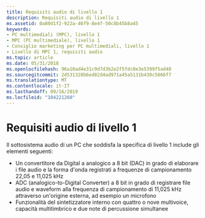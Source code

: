 ```yaml
---
title: Requisiti audio di livello 1
description: Requisiti audio di livello 1
ms.assetid: 0a80d1f2-922a-46f9-8e4f-50c8b45b8a45
keywords:
- PC multimediali (MPC), livello 1
- MPC (PC multimediale), livello 1
- Consiglio marketing per PC multimediali, livello 1
- Livello di MPC 1, requisiti audio
ms.topic: article
ms.date: 05/31/2018
ms.openlocfilehash: 96a10ad4e31c9d7d3b2e2f5fdc0e3e5399f5ad48
ms.sourcegitcommit: 2d531328b6ed82d4ad971a45a5131b430c5866f7
ms.translationtype: MT
ms.contentlocale: it-IT
ms.lasthandoff: 09/16/2019
ms.locfileid: "104221260"
---
```

# <a name="level-1-audio-requirements"></a>Requisiti audio di livello 1

Il sottosistema audio di un PC che soddisfa la specifica di livello 1 include gli elementi seguenti:

-   Un convertitore da Digital a analogico a 8 bit (DAC) in grado di elaborare i file audio e la forma d'onda registrati a frequenze di campionamento 22,05 e 11,025 kHz
-   ADC (analogico-to-Digital Converter) a 8 bit in grado di registrare file audio e waveform alla frequenza di campionamento di 11,025 kHz attraverso un'origine esterna, ad esempio un microfono
-   Funzionalità del sintetizzatore interno con quattro o nove multivoice, capacità multitimbrico e due note di percussione simultanee

 

 




